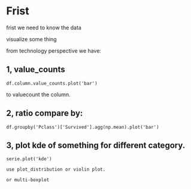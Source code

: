 # Frist
frist we need to know the data

visualize some thing

from technology perspective we have:

## 1, value_counts

    df.column.value_counts.plot('bar')

to valuecount the column.

## 2, ratio compare by:
    
    df.groupby('Pclass')['Survived'].agg(np.mean).plot('bar')

## 3, plot kde of something for different category.

    serie.plot('kde')
    
    use plot_distribution or violin plot.
    
    or multi-boxplot



